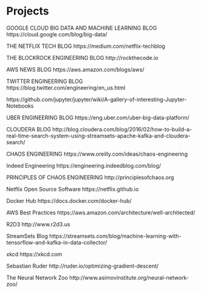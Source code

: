 # Projects

<p>GOOGLE CLOUD BIG DATA AND MACHINE LEARNING BLOG https://cloud.google.com/blog/big-data/</p>
<p>THE NETFLIX TECH BLOG https://medium.com/netflix-techblog</p>
<p>THE BLOCKROCK ENGINEERING BLOG http://rockthecode.io</p>
<p>AWS NEWS BLOG https://aws.amazon.com/blogs/aws/</p>
<p>TWITTER ENGINEERING BLOG https://blog.twitter.com/engineering/en_us.html</p>
<p>https://github.com/jupyter/jupyter/wiki/A-gallery-of-interesting-Jupyter-Notebooks</p>
<p>UBER ENGINEERING BLOG https://eng.uber.com/uber-big-data-platform/</p>
<p>CLOUDERA BLOG http://blog.cloudera.com/blog/2016/02/how-to-build-a-real-time-search-system-using-streamsets-apache-kafka-and-cloudera-search/</p>
<p>CHAOS ENGINEERING https://www.oreilly.com/ideas/chaos-engineering</p>
<p>Indeed Engineering https://engineering.indeedblog.com/blog/</p>
<p>PRINCIPLES OF CHAOS ENGINEERING http://principlesofchaos.org </p>
<p>Netflix Open Source Software https://netflix.github.io</p>
<p>Docker Hub https://docs.docker.com/docker-hub/</p>
<p>AWS Best Practices https://aws.amazon.com/architecture/well-architected/</p>
<p>R2D3 http://www.r2d3.us</p>
<p>StreamSets Blog https://streamsets.com/blog/machine-learning-with-tensorflow-and-kafka-in-data-collector/ </p>
<p>xkcd https://xkcd.com</p>
<p>Sebastian Ruder http://ruder.io/optimizing-gradient-descent/</p>
<p>The Neural Network Zoo http://www.asimovinstitute.org/neural-network-zoo/</p>
